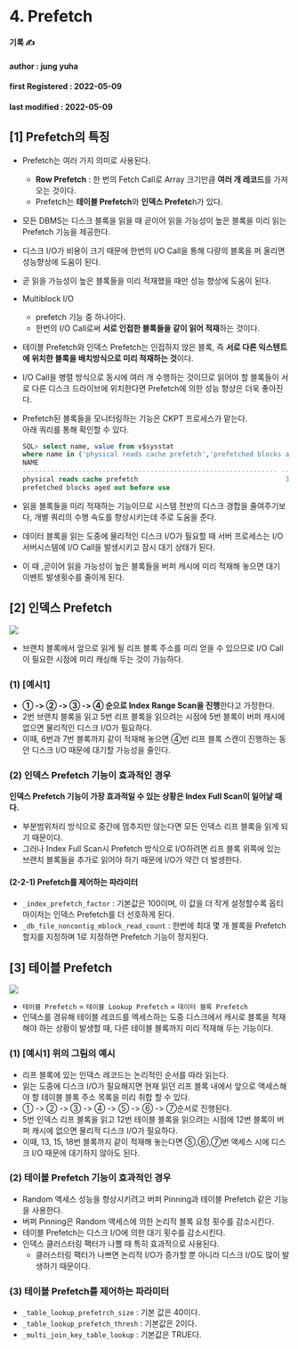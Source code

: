 # 4. Prefetch

**기록 ✍️**

#### author : jung yuha

#### **first Registered : 2022-05-09**

#### last modified : **2022-05-09**

## \[1] Prefetch의 특징 <a href="#1-prefetch" id="1-prefetch"></a>

* Prefetch는 여러 가지 의미로 사용된다.
  * **Row Prefetch** : 한 번의 Fetch Call로 Array 크기만큼 **여러 개 레코드**를 가져오는 것이다.
  * Prefetch는 **테이블 Prefetch**와 **인덱스 Prefetc**h가 있다.
* 모든 DBMS는 디스크 블록을 읽을 때 곧이어 읽을 가능성이 높은 블록을 미리 읽는 Prefetch 기능을 제공한다.
* 디스크 I/O가 비용이 크기 때문에 한번의 I/O Call을 통해 다량의 블록을 퍼 올리면 성능향상에 도움이 된다.
* 곧 읽을 가능성이 높은 블록들을 미리 적재했을 때만 성능 향상에 도움이 된다.
* Multiblock I/O
  * prefetch 기능 중 하나이다.
  * 한번의 I/O Call로써 **서로 인접한 블록들을 같이 읽어 적재**하는 것이다.
* 테이블 Prefetch와 인덱스 Prefetch는 인접하지 않은 블록, 즉 **서로 다른 익스텐트에 위치한 블록을 배치방식으로 미리 적재하는 것**이다.
* I/O Call을 병렬 방식으로 동시에 여러 개 수행하는 것이므로 읽어야 할 블록들이 서로 다른 디스크 드라이브에 위치한다면 Prefetch에 의한 성능 향상은 더욱 좋아진다.
*   Prefetch된 블록들을 모니터링하는 기능은 CKPT 프로세스가 맡는다.\
    아래 쿼리를 통해 확인할 수 있다.

    ```sql
    SQL> select name, value from v$sysstat
    where name in ('physical reads cache prefetch','prefetched blocks aged out before use');
    NAME                                                                  VALUE
    ---------------------------------------------------------------- ----------
    physical reads cache prefetch                                     344772803
    prefetched blocks aged out before use                              38767867 
    ```
* 읽을 블록들을 미리 적재하는 기능이므로 시스템 전반의 디스크 경합을 줄여주기보다, 개별 쿼리의 수행 속도를 향상시키는데 주로 도움을 준다.
* 데이터 블록을 읽는 도중에 물리적인 디스크 I/O가 필요할 때 서버 프로세스는 I/O 서버시스템에 I/O Call을 발생시키고 잠시 대기 상태가 된다.
* 이 때 ,곧이어 읽을 가능성이 높은 블록들을 버퍼 캐시에 미리 적재해 놓으면 대기 이벤트 발생횟수를 줄이게 된다.

## \[2] 인덱스 Prefetch <a href="#2-prefetch" id="2-prefetch"></a>

![](https://velog.velcdn.com/images/yooha9621/post/45caea91-8ea3-4198-a660-a9b8a52fc4c8/image.png)

* 브랜치 블록에서 앞으로 읽게 될 리프 블록 주소를 미리 얻을 수 있으므로 I/O Call이 필요한 시점에 미리 캐싱해 두는 것이 가능하다.

### (1) \[예시1] <a href="#1-1" id="1-1"></a>

* **① -> ② -> ③ -> ④ 순으로 Index Range Scan을 진행**한다고 가정한다.
* 2번 브랜치 블록을 읽고 5번 리프 블록을 읽으려는 시점에 5번 블록이 버퍼 캐시에 없으면 물리적인 디스크 I/O가 필요하다.
* 이때, 6번과 7번 블록까지 같이 적재해 놓으면 ④번 리프 블록 스캔이 진행하는 동안 디스크 I/O 때문에 대기할 가능성을 줄인다.

### (2) 인덱스 Prefetch 기능이 효과적인 경우 <a href="#2-prefetch" id="2-prefetch"></a>

**인덱스 Prefetch 기능이 가장 효과적일 수 있는 상황은 Index Full Scan이 일어날 때다.**

* 부분범위처리 방식으로 중간에 멈추지만 않는다면 모든 인덱스 리프 블록을 읽게 되기 때문이다.
* 그러나 Index Full Scan시 Prefetch 방식으로 I/O하려면 리프 블록 위쪽에 있는 브랜치 블록들을 추가로 읽어야 하기 때문에 I/O가 약간 더 발생한다.

#### (2-2-1) Prefetch를 제어하는 파라미터 <a href="#2-2-1-prefetch" id="2-2-1-prefetch"></a>

* `_index_prefetch_factor` : 기본값은 100이며, 이 값을 더 작게 설정할수록 옵티마이저는 인덱스 Prefetch를 더 선호하게 된다.
* `_db_file_noncontig_mblock_read_count` : 한번에 최대 몇 개 블록을 Prefetch 할지를 지정하며 1로 지정하면 Prefetch 기능이 정지된다.

## \[3] 테이블 Prefetch <a href="#3-prefetch" id="3-prefetch"></a>

![](https://velog.velcdn.com/images/yooha9621/post/7eef0903-90ae-4721-b1f1-60a51b1ee4f2/image.png)

* `테이블 Prefetch` = `테이블 Lookup Prefetch` = `데이터 블록 Prefetch`
* 인덱스를 경유해 테이블 레코드를 엑세스하는 도중 디스크에서 캐시로 블록을 적재해야 하는 상황이 발생할 때, 다른 테이블 블록까지 미리 적재해 두는 기능이다.

### (1) \[예시1] 위의 그림의 예시 <a href="#1-1" id="1-1"></a>

* 리프 블록에 있는 인덱스 레코드는 논리적인 순서를 따라 읽는다.
* 읽는 도중에 디스크 I/O가 필요해지면 현재 읽던 리프 블록 내에서 앞으로 액세스해야 할 테이블 블록 주소 목록을 미리 취합 할 수 있다.
* ① -> ② -> ③ -> ④ -> ⑤ -> ⑥ -> ⑦순서로 진행된다.
* 5번 인덱스 리프 블록을 읽고 12번 테이블 블록을 읽으려는 시점에 12번 블록이 버퍼 캐시에 없으면 물리적 디스크 I/O가 필요하다.
* 이때, 13, 15, 18번 블록까지 같이 적재해 놓는다면 ⑤,⑥,⑦번 액세스 시에 디스크 I/O 때문에 대기하지 않아도 된다.

### (2) 테이블 Prefetch 기능이 효과적인 경우 <a href="#2-prefetch" id="2-prefetch"></a>

* Random 액세스 성능을 향상시키려고 버퍼 Pinning과 테이블 Prefetch 같은 기능을 사용한다.
* 버퍼 Pinning은 Random 액세스에 의한 논리적 블록 요청 횟수를 감소시킨다.
* 테이블 Prefetch는 디스크 I/O에 의한 대기 횟수를 감소시킨다.
* 인덱스 클러스터링 팩터가 나쁠 때 특히 효과적으로 사용된다.
  * 클러스터링 팩터가 나쁘면 논리적 I/O가 증가할 뿐 아니라 디스크 I/O도 많이 발생하기 때문이다.

### (3) 테이블 Prefetch를 제어하는 파라미터 <a href="#3-prefetch" id="3-prefetch"></a>

* `_table_lookup_prefetrch_size` : 기본 값은 40이다.
* `_table_lookup_prefetch_thresh` : 기본값은 2이다.
* `_multi_join_key_table_lookup` : 기본값은 TRUE다.
